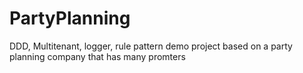 # PartyPlanning
DDD, Multitenant, logger, rule pattern demo project based on a party planning company that has many promters

